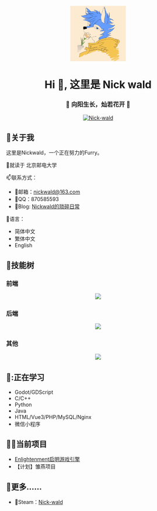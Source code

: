 <p align="center"><a href="https://www.nickwald.top"><img src="logo.jpg" style="width: 30%" alt=""></a></p>

<h1 align="center">Hi 👋, 这里是 Nick wald</h1>
<h3 align="center">🌻 向阳生长，灿若花开 🌻</h3>

<p align="center"> <a href="https://github.com/ryo-ma/github-profile-trophy"><img src="https://github-profile-trophy.vercel.app/?username=Nick-wald&theme=gruvbox&row=1&column=6&no-frame=true&no-bg=true" alt="Nick-wald" /></a> </p>

## 🤔关于我

这里是Nickwald，一个正在努力的Furry。

📖就读于 北京邮电大学

📫联系方式：
- 📧邮箱：nickwald@163.com
- 🐧QQ：870585593
- 📝Blog: [Nickwald的琐碎日常](https://www.nickwald.top)

💬语言：
- 简体中文
- 繁体中文
- English

## 🌱技能树

### 前端

<p align="center">
  <a href="https://skillicons.dev">
    <img src="https://skillicons.dev/icons?i=bootstrap,cloudflare,css,html,js,jquery,vue,wordpress" />
  </a>
</p>

### 后端

<p align="center">
  <a href="https://skillicons.dev">
    <img src="https://skillicons.dev/icons?i=sqlite,redis,php,mysql,nginx,nodejs,linux,django" />
  </a>
</p>

### 其他

<p align="center">
  <a href="https://skillicons.dev">
    <img src="https://skillicons.dev/icons?i=ae,ps,pr,au,blender,c,cpp,java,py,docker,gamemakerstudio,git,github,gitlab,godot,idea,ai,md,matlab,unity,unreal,visualstudio,vscode,latex" />
  </a>
</p>

## 🏃:正在学习

- Godot/GDScript
- C/C++
- Python
- Java
- HTML/Vue3/PHP/MySQL/Nginx
- 微信小程序

## 👨‍💻当前项目

- [Enlightenment启明游戏引擎](https://github.com/Nick-wald/Enlightenment)
- 【计划】雏燕项目

## 🔭更多……

- 🚂Steam：[Nick-wald](https://steamcommunity.com/id/nickwald/)

<!--
**Nick-wald/Nick-wald** is a ✨ _special_ ✨ repository because its `README.md` (this file) appears on your GitHub profile.

Here are some ideas to get you started:

- 🔭 I’m currently working on ...
- 🌱 I’m currently learning ...
- 👯 I’m looking to collaborate on ...
- 🤔 I’m looking for help with ...
- 💬 Ask me about ...
- 📫 How to reach me: ...
- 😄 Pronouns: ...
- ⚡ Fun fact: ...
-->
